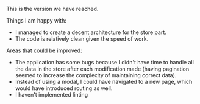 This is the version we have reached.

Things I am happy with:
- I managed to create a decent architecture for the store part.
- The code is relatively clean given the speed of work.

Areas that could be improved:
- The application has some bugs because I didn't have time to handle all the data in the store after each modification made (having pagination seemed to increase the complexity of maintaining correct data).
- Instead of using a modal, I could have navigated to a new page, which would have introduced routing as well.
- I haven't implemented linting
